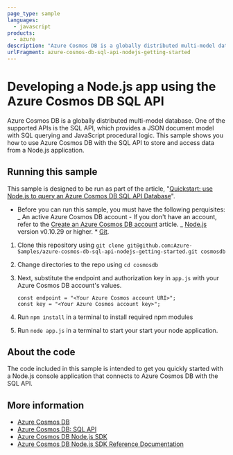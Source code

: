 ```yaml
---
page_type: sample
languages:
  - javascript
products:
  - azure
description: "Azure Cosmos DB is a globally distributed multi-model database."
urlFragment: azure-cosmos-db-sql-api-nodejs-getting-started
---
```


# Developing a Node.js app using the Azure Cosmos DB SQL API

Azure Cosmos DB is a globally distributed multi-model database. One of the supported APIs is the SQL API, which provides a JSON document model with SQL querying and JavaScript procedural logic. This sample shows you how to use Azure Cosmos DB with the SQL API to store and access data from a Node.js application.

## Running this sample

This sample is designed to be run as part of the article, "[Quickstart: use Node.js to query an Azure Cosmos DB SQL API Database](https://docs.microsoft.com/en-us/azure/cosmos-db/create-sql-api-nodejs)".

- Before you can run this sample, you must have the following perquisites:
  _ An active Azure Cosmos DB account - If you don't have an account, refer to the [Create an Azure Cosmos DB account](https://docs.microsoft.com/en-us/azure/cosmos-db/create-sql-api-nodejs#create-a-database-account) article.
  _ [Node.js](https://nodejs.org/en/) version v0.10.29 or higher. \* [Git](http://git-scm.com/).

1. Clone this repository using `git clone git@github.com:Azure-Samples/azure-cosmos-db-sql-api-nodejs-getting-started.git cosmosdb`

1. Change directories to the repo using `cd cosmosdb`

1. Next, substitute the endpoint and authorization key in `app.js` with your Azure Cosmos DB account's values.

   ```
   const endpoint = "<Your Azure Cosmos account URI>";
   const key = "<Your Azure Cosmos account key>";
   ```

1. Run `npm install` in a terminal to install required npm modules

1. Run `node app.js` in a terminal to start your start your node application.

## About the code

The code included in this sample is intended to get you quickly started with a Node.js console application that connects to Azure Cosmos DB with the SQL API.

## More information

- [Azure Cosmos DB](https://docs.microsoft.com/azure/cosmos-db/introduction)
- [Azure Cosmos DB: SQL API](https://docs.microsoft.com/en-us/azure/cosmos-db/sql-api-introduction)
- [Azure Cosmos DB Node.js SDK](https://docs.microsoft.com/en-us/azure/cosmos-db/sql-api-sdk-node)
- [Azure Cosmos DB Node.js SDK Reference Documentation](http://azure.github.io/azure-documentdb-node/)
